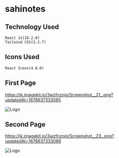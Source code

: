 
# sahinotes


Technology Used
----------------
    React Js(18.2.0)
    Tailwind CSS(3.2.7)

Icons Used
-------
    React Icons(4.8.0)




## First Page





https://ik.imagekit.io/3wzfnznig/Screenshot__21_.png?updatedAt=1678637333085

![Logo](https://ik.imagekit.io/3wzfnznig/Screenshot__21_.png?updatedAt=1678637333085)


## 


## Second Page
https://ik.imagekit.io/3wzfnznig/Screenshot__23_.png?updatedAt=1678637333089

![Logo](https://ik.imagekit.io/3wzfnznig/Screenshot__23_.png?updatedAt=1678637333089)
